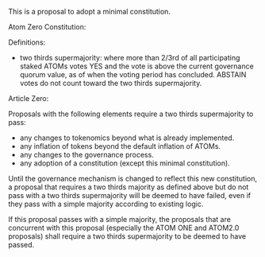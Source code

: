 This is a proposal to adopt a minimal constitution.

Atom Zero Constitution:

Definitions:

 * two thirds supermajority: where more than 2/3rd of all participating staked
   ATOMs votes YES and the vote is above the current governance quorum value,
   as of when the voting period has concluded. ABSTAIN votes do not count
   toward the two thirds supermajority.

Article Zero:

Proposals with the following elements require a two thirds supermajority to pass:

 * any changes to tokenomics beyond what is already implemented.
 * any inflation of tokens beyond the default inflation of ATOMs.
 * any changes to the governance process.
 * any adoption of a constitution (except this minimal constitution).

Until the governance mechanism is changed to reflect this new constitution, a
proposal that requires a two thirds majority as defined above but do not pass
with a two thirds supermajority will be deemed to have failed, even if they
pass with a simple majority according to existing logic.

If this proposal passes with a simple majority, the proposals that are
concurrent with this proposal (especially the ATOM ONE and ATOM2.0 proposals)
shall require a two thirds supermajority to be deemed to have passed.
